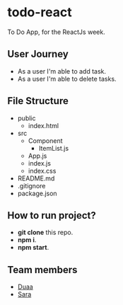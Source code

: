 # todo-react
To Do App, for the ReactJs week.

## User Journey
 - As a user I'm able to add task.
 - As a user I'm able to delete tasks.

## File Structure
 - public
   - index.html
 - src
   - Component
     - ItemList.js
   - App.js
   - index.js
   - index.css
 - README.md
 - .gitignore
 - package.json
 
 ## How to run project?
 
   - **git clone** this repo.
   - **npm i**.
   - **npm start**.
 
   
 ## Team members
   - [Duaa](https://github.com/DuaaH)
   - [Sara](https://github.com/sara219)

